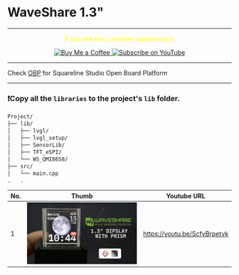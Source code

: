# WaveShare 1.3"

---
<p align="center">
  <span style="color: yellow;">If you like this, consider supporting it:</span>
</p>

<p align="center">
  <a href="https://www.buymeacoffee.com/nishad2m8" target="_blank">
    <img src="https://cdn.buymeacoffee.com/buttons/v2/default-yellow.png" alt="Buy Me a Coffee" style="height: 35px;">
  </a>
  <a href="https://www.youtube.com/channel/UCV_35rUyf4N5mHZXaxaFKiQ" target="_blank">
    <img src="https://img.shields.io/badge/Subscribe%20on%20YouTube-FF0000?style=flat&logo=youtube" alt="Subscribe on YouTube" style="height: 35px;">
  </a>
</p>

---

Check [OBP](https://github.com/nishad2m8/Squareline-OBP) for Squareline Studio Open Board Platform

---

### ❗Copy all the `libraries` to the project's `lib` folder.

```
Project/
├── lib/
│   ├── lvgl/
│   ├── lvgl_setup/
│   ├── SensorLib/
│   ├── TFT_eSPI/
│   └── WS_QMI8658/
├── src/
│   └── main.cpp
.   .
```


| No.  | Thumb | Youtube URL |
| ------|-----|----------|
| 1 | ![alt text](<00-Assets/01-Prism Clock with Moon Phase on Waveshare 1-3 Display Using LVGL.jpg>) | https://youtu.be/ScfyBrpetvk |

<!-- | No | Thumb  | URL |  -->